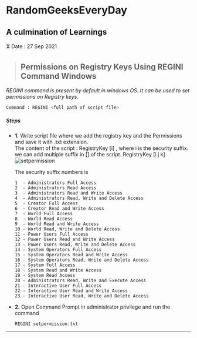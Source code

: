 # RandomGeeksEveryDay
A culmination of Learnings
-----
:hourglass_flowing_sand: Date : 27 Sep 2021 

>## **Permissions on Registry Keys Using REGINI Command Windows**
  *REGINI command is present by default in windows OS. It can be used to set permissions on Registry keys.*
  ```bash
  Command : REGINI <full path of script file>
  ```
  ##### **Steps**
   - **1.** Write script file where we add the registry key and the Permissions and save it with .txt extension.
        <br> The content of the script : RegistryKey [i] , where i is the security suffix. we can add multiple suffix in [] of the script.
        RegistryKey [i j k]
        ![setpermission](https://user-images.githubusercontent.com/46650581/134902318-0cd4c6f3-b035-42fa-b98c-7a811bb70307.JPG)
 
        The security suffix numbers is
        ```
        1  - Administrators Full Access
        2  - Administrators Read Access
        3  - Administrators Read and Write Access
        4  - Administrators Read, Write and Delete Access
        5  - Creator Full Access
        6  - Creator Read and Write Access
        7  - World Full Access
        8  - World Read Access
        9  - World Read and Write Access
        10 - World Read, Write and Delete Access
        11 - Power Users Full Access
        12 - Power Users Read and Write Access
        13 - Power Users Read, Write and Delete Access
        14 - System Operators Full Access
        15 - System Operators Read and Write Access
        16 - System Operators Read, Write and Delete Access
        17 - System Full Access
        18 - System Read and Write Access
        19 - System Read Access
        20 - Administrators Read, Write and Execute Access
        21 - Interactive User Full Access
        22 - Interactive User Read and Write Access
        23 - Interactive User Read, Write and Delete Access
        ```
   - **2.** Open Command Prompt in administrator privilege and run the command
        ```
        REGINI setpermission.txt
        ```
 - - - -
